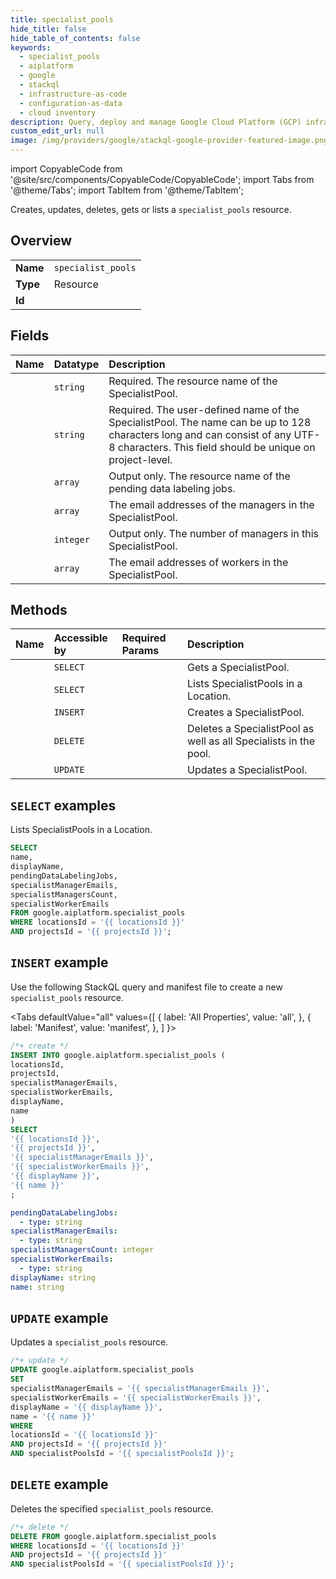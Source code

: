 ```yaml
---
title: specialist_pools
hide_title: false
hide_table_of_contents: false
keywords:
  - specialist_pools
  - aiplatform
  - google
  - stackql
  - infrastructure-as-code
  - configuration-as-data
  - cloud inventory
description: Query, deploy and manage Google Cloud Platform (GCP) infrastructure and resources using SQL
custom_edit_url: null
image: /img/providers/google/stackql-google-provider-featured-image.png
---
```


import CopyableCode from '@site/src/components/CopyableCode/CopyableCode';
import Tabs from '@theme/Tabs';
import TabItem from '@theme/TabItem';

Creates, updates, deletes, gets or lists a <code>specialist_pools</code> resource.

## Overview
<table><tbody>
<tr><td><b>Name</b></td><td><code>specialist_pools</code></td></tr>
<tr><td><b>Type</b></td><td>Resource</td></tr>
<tr><td><b>Id</b></td><td><CopyableCode code="google.aiplatform.specialist_pools" /></td></tr>
</tbody></table>

## Fields
| Name | Datatype | Description |
|:-----|:---------|:------------|
| <CopyableCode code="name" /> | `string` | Required. The resource name of the SpecialistPool. |
| <CopyableCode code="displayName" /> | `string` | Required. The user-defined name of the SpecialistPool. The name can be up to 128 characters long and can consist of any UTF-8 characters. This field should be unique on project-level. |
| <CopyableCode code="pendingDataLabelingJobs" /> | `array` | Output only. The resource name of the pending data labeling jobs. |
| <CopyableCode code="specialistManagerEmails" /> | `array` | The email addresses of the managers in the SpecialistPool. |
| <CopyableCode code="specialistManagersCount" /> | `integer` | Output only. The number of managers in this SpecialistPool. |
| <CopyableCode code="specialistWorkerEmails" /> | `array` | The email addresses of workers in the SpecialistPool. |

## Methods
| Name | Accessible by | Required Params | Description |
|:-----|:--------------|:----------------|:------------|
| <CopyableCode code="get" /> | `SELECT` | <CopyableCode code="locationsId, projectsId, specialistPoolsId" /> | Gets a SpecialistPool. |
| <CopyableCode code="list" /> | `SELECT` | <CopyableCode code="locationsId, projectsId" /> | Lists SpecialistPools in a Location. |
| <CopyableCode code="create" /> | `INSERT` | <CopyableCode code="locationsId, projectsId" /> | Creates a SpecialistPool. |
| <CopyableCode code="delete" /> | `DELETE` | <CopyableCode code="locationsId, projectsId, specialistPoolsId" /> | Deletes a SpecialistPool as well as all Specialists in the pool. |
| <CopyableCode code="patch" /> | `UPDATE` | <CopyableCode code="locationsId, projectsId, specialistPoolsId" /> | Updates a SpecialistPool. |

## `SELECT` examples

Lists SpecialistPools in a Location.

```sql
SELECT
name,
displayName,
pendingDataLabelingJobs,
specialistManagerEmails,
specialistManagersCount,
specialistWorkerEmails
FROM google.aiplatform.specialist_pools
WHERE locationsId = '{{ locationsId }}'
AND projectsId = '{{ projectsId }}'; 
```

## `INSERT` example

Use the following StackQL query and manifest file to create a new <code>specialist_pools</code> resource.

<Tabs
    defaultValue="all"
    values={[
        { label: 'All Properties', value: 'all', },
        { label: 'Manifest', value: 'manifest', },
    ]
}>
<TabItem value="all">

```sql
/*+ create */
INSERT INTO google.aiplatform.specialist_pools (
locationsId,
projectsId,
specialistManagerEmails,
specialistWorkerEmails,
displayName,
name
)
SELECT 
'{{ locationsId }}',
'{{ projectsId }}',
'{{ specialistManagerEmails }}',
'{{ specialistWorkerEmails }}',
'{{ displayName }}',
'{{ name }}'
;
```
</TabItem>
<TabItem value="manifest">

```yaml
pendingDataLabelingJobs:
  - type: string
specialistManagerEmails:
  - type: string
specialistManagersCount: integer
specialistWorkerEmails:
  - type: string
displayName: string
name: string

```
</TabItem>
</Tabs>

## `UPDATE` example

Updates a <code>specialist_pools</code> resource.

```sql
/*+ update */
UPDATE google.aiplatform.specialist_pools
SET 
specialistManagerEmails = '{{ specialistManagerEmails }}',
specialistWorkerEmails = '{{ specialistWorkerEmails }}',
displayName = '{{ displayName }}',
name = '{{ name }}'
WHERE 
locationsId = '{{ locationsId }}'
AND projectsId = '{{ projectsId }}'
AND specialistPoolsId = '{{ specialistPoolsId }}';
```

## `DELETE` example

Deletes the specified <code>specialist_pools</code> resource.

```sql
/*+ delete */
DELETE FROM google.aiplatform.specialist_pools
WHERE locationsId = '{{ locationsId }}'
AND projectsId = '{{ projectsId }}'
AND specialistPoolsId = '{{ specialistPoolsId }}';
```
